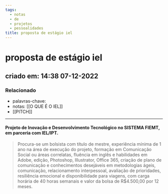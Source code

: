 ```yaml
---
tags:
  - notas
  - de
  - projetos
  - pessoalidades
title: proposta de estágio iel
---
```


# proposta de estágio iel

## criado em: 14:38 07-12-2022

### Relacionado

- palavras-chave: 
- notas: [[O QUE É O IEL]]
- [[PITCH]]
---

#### Projeto de Inovação e Desenvolvimento Tecnológico no SISTEMA FIEMT, em parceria com IEL/IPT.

>Procura-se um bolsista com título de mestre, experiência mínima de 1 ano na área de execução do projeto, formação em Comunicação Social ou áreas correlatas, fluência em inglês e habilidades em Adobe, edição, Photoshop, Illustrator, Office 365, criação de plano de comunicação e conhecimentos desejáveis em metodologias ágeis, comunicação, relacionamento interpessoal, avaliação de prioridades, resiliência emocional e disponibilidade para viagens, com carga horária de 40 horas semanais e valor da bolsa de R$4.500,00 por 12 meses.
